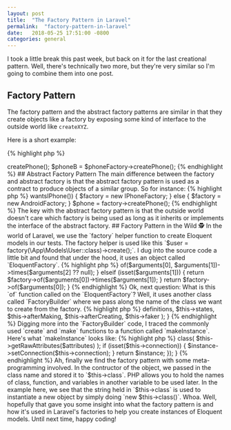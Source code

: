 ```yaml
---
layout: post
title:  "The Factory Pattern in Laravel"
permalink:  "factory-pattern-in-laravel"
date:   2018-05-25 17:51:00 -0800
categories: general
---
```


I took a little break this past week, but back on it for the last
creational pattern. Well, there's technically two more, but they're very
similar so I'm going to combine them into one post.

## Factory Pattern
The factory pattern and the abstract factory patterns are similar in
that they create objects like a factory by exposing some kind of
interface to the outside world like `createXYZ`.

Here is a short example:

{% highlight php %}
<?php
class PhoneFactory
{
  public createPhone()
  {
    return new \Phone();
  }
}

$phoneFactory = new PhoneFactory();
$phoneA = $phoneFactory->createPhone();
$phoneB = $phoneFactory->createPhone();
{% endhighlight %}

## Abstract Factory Pattern
The main difference between the factory and abstract factory  is that
the abstract factory pattern is used as a contract to produce objects
of a similar group. So for instance:

{% highlight php %}
<?php
interface PhoneFactory
{
  public createPhone();
}

class AndroidFactory implements PhoneFactory
{
  public createPhone()
  {
    return new \AndroidPhone();
  }
}

class IPhoneFactory implements PhoneFactory
{
  public createPhone()
  {
    return new \IPhone();
  }
}

if ($user->wantsIPhone()) {
  $factory = new IPhoneFactory;
} else {
  $factory = new AndroidFactory;
}

$phone = factory->createPhone();
{% endhighlight %}

The key with the abstract factory pattern is that the outside world
doesn't care which factory is being used as long as it inherits or
implements the interface of the abstract factory.

## Factory Pattern in the Wild 🕵️
In the world of Laravel, we use the `factory` helper function to create
Eloquent models in our tests. The factory helper is used like this `$user =
factory(\App\Models\User::class)->create();`.

I dug into the source code a little bit and found that under the hood,
it uses an object called `EloquentFactory`.

{% highlight php %}
<?php
function factory()
{
  $factory = app(EloquentFactory::class);
  $arguments = func_get_args();

  if (isset($arguments[1]) && is_string($arguments[1])) {
    return $factory->of($arguments[0], $arguments[1])->times($arguments[2] ?? null);
  } elseif (isset($arguments[1])) {
    return $factory->of($arguments[0])->times($arguments[1]);
  }

  return $factory->of($arguments[0]);
}
{% endhighlight %}

Ok, next question: What is this `of` function called on the `EloquentFactory`?
Well, it uses another class called `FactoryBuilder` where we pass along the name of
the class we want to create from the factory.

{% highlight php %}
<?php
public function of($class, $name = 'default')
{
  return new FactoryBuilder(
    $class, $name, $this->definitions, $this->states,
    $this->afterMaking, $this->afterCreating, $this->faker
  );
}
{% endhighlight %}

Digging more into the `FactoryBuilder` code, I traced the commonly used
`create` and `make` functions to a function called `makeInstance`.
Here's what `makeInstance` looks like:

{% highlight php %}
<?php
protected function makeInstance(array $attributes = [])
{
  return Model::unguarded(function () use ($attributes) {
    $instance = new $this->class(
      $this->getRawAttributes($attributes)
    );
    if (isset($this->connection)) {
      $instance->setConnection($this->connection);
    }
    return $instance;
  });
}
{% endhighlight %}

Ah, finally we find the factory pattern with some meta-programming
involved. In the contructor of the object, we passed in the class name
and stored it to `$this->class`. PHP allows you to hold the names of
class, function, and variables in another variable to be used later. In
the example here, we see that the string held in `$this->class` is used
to instantiate a new object by simply doing `new $this->class()`. Whoa.

Well, hopefully that gave you some insight into what the factory pattern
is and how it's used in Laravel's factories to help you create instances
of Eloquent models. Until next time, happy coding!
